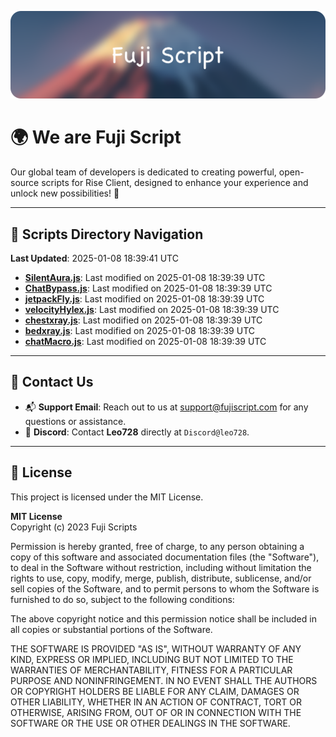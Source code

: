 ![Banner](.github/b.webp)

# 🌍 **We are Fuji Script**

Our global team of developers is dedicated to creating powerful, open-source scripts for Rise Client, designed to enhance your experience and unlock new possibilities! 🌟

---
<!-- SCRIPTS_NAVIGATION_START -->
## 📂 **Scripts Directory Navigation**

**Last Updated**: 2025-01-08 18:39:41 UTC

- **[SilentAura.js](scripts/SilentAura.js)**: Last modified on 2025-01-08 18:39:39 UTC
- **[ChatBypass.js](scripts/ChatBypass.js)**: Last modified on 2025-01-08 18:39:39 UTC
- **[jetpackFly.js](scripts/jetpackFly.js)**: Last modified on 2025-01-08 18:39:39 UTC
- **[velocityHylex.js](scripts/velocityHylex.js)**: Last modified on 2025-01-08 18:39:39 UTC
- **[chestxray.js](scripts/chestxray.js)**: Last modified on 2025-01-08 18:39:39 UTC
- **[bedxray.js](scripts/bedxray.js)**: Last modified on 2025-01-08 18:39:39 UTC
- **[chatMacro.js](scripts/chatMacro.js)**: Last modified on 2025-01-08 18:39:39 UTC

<!-- SCRIPTS_NAVIGATION_END -->

---

## 💬 **Contact Us**  
- 📬 **Support Email**: Reach out to us at [support@fujiscript.com](mailto:support@fujiscript.com) for any questions or assistance.  
- 💬 **Discord**: Contact **Leo728** directly at `Discord@leo728`.

---

## 📜 **License**

This project is licensed under the MIT License.  

**MIT License**  
Copyright (c) 2023 Fuji Scripts  

Permission is hereby granted, free of charge, to any person obtaining a copy of this software and associated documentation files (the "Software"), to deal in the Software without restriction, including without limitation the rights to use, copy, modify, merge, publish, distribute, sublicense, and/or sell copies of the Software, and to permit persons to whom the Software is furnished to do so, subject to the following conditions:  

The above copyright notice and this permission notice shall be included in all copies or substantial portions of the Software.  

THE SOFTWARE IS PROVIDED "AS IS", WITHOUT WARRANTY OF ANY KIND, EXPRESS OR IMPLIED, INCLUDING BUT NOT LIMITED TO THE WARRANTIES OF MERCHANTABILITY, FITNESS FOR A PARTICULAR PURPOSE AND NONINFRINGEMENT. IN NO EVENT SHALL THE AUTHORS OR COPYRIGHT HOLDERS BE LIABLE FOR ANY CLAIM, DAMAGES OR OTHER LIABILITY, WHETHER IN AN ACTION OF CONTRACT, TORT OR OTHERWISE, ARISING FROM, OUT OF OR IN CONNECTION WITH THE SOFTWARE OR THE USE OR OTHER DEALINGS IN THE SOFTWARE.  
